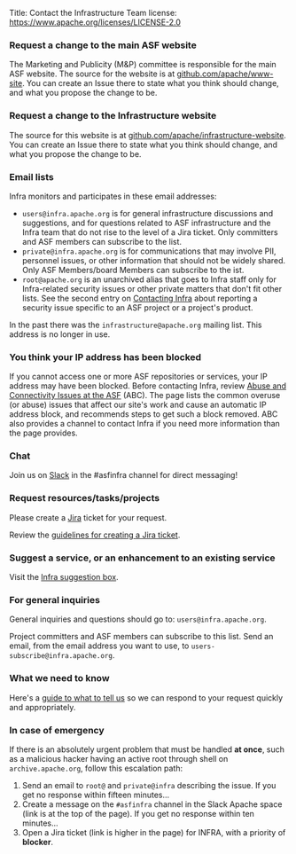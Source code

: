 Title: Contact the Infrastructure Team
license: https://www.apache.org/licenses/LICENSE-2.0


### Request a change to the main ASF website
The Marketing and Publicity (M&P) committee is responsible for the main ASF website. The source for the website is at <a href="https://github.com/apache/www-site" target="_blank">github.com/apache/www-site</a>. You can create an Issue there to state what you think should change, and what you propose the change to be.

### Request a change to the Infrastructure website
The source for this website is at <a href="https://github.com/apache/infrastructure-website" target="_blank">github.com/apache/infrastructure-website</a>. You can create an Issue there to state what you think should change, and what you propose the change to be.

### Email lists
Infra monitors and participates in these email addresses:
  - `users@infra.apache.org` is for general infrastructure discussions and suggestions, and for questions related to ASF infrastructure and the Infra team that do not rise to the level of a Jira ticket. Only committers and ASF members can subscribe to the list.
  - `private@infra.apache.org` is for communications that may involve PII, personnel issues, or other information that should not be widely shared. Only ASF Members/board Members can subscribe to the ist.
  - `root@apache.org` is an unarchived alias that goes to Infra staff only for Infra-related security issues or other private matters that don't fit other lists. See the second entry on <a href="https://infra.apache.org/infra-contact.html">Contacting Infra</a> about reporting a security issue specific to an ASF project or a project's product.

In the past there was the `infrastructure@apache.org` mailing list. This address is no longer in use.

### You think your IP address has been blocked
If you cannot access one or more ASF repositories or services, your IP address may have been blocked. Before contacting Infra, review <a href="https://infra.apache.org/abc/" target="_blank">Abuse and Connectivity Issues at the ASF</a> (ABC). The page lists the common overuse (or abuse) issues that affect our site's work and cause an automatic IP address block, and recommends steps to get such a block removed. ABC also provides a channel to contact Infra if you need more information than the page provides.
### Chat
Join us on [Slack](https://the-asf.slack.com/) in the #asfinfra channel for direct messaging!

### Request resources/tasks/projects
Please create a [Jira](https://issues.apache.org/jira/) ticket for your request. 

Review the [guidelines for creating a Jira ticket](jira-guidelines).

### Suggest a service, or an enhancement to an existing service
Visit the <a href="https://github.com/apache/infrastructure-ideas" target="_blank">Infra suggestion box</a>.

### For general inquiries
General inquiries and questions should go to: `users@infra.apache.org`.

Project committers and ASF members can subscribe to this list. Send an email, from the email address you want to use, to `users-subscribe@infra.apache.org`.

### What we need to know ###

Here's a [guide to what to tell us](infra-contact.html) so we can respond to your request quickly and appropriately.

### In case of emergency ###

If there is an absolutely urgent problem that must be handled **at once**, such as a malicious hacker having an active root through shell on `archive.apache.org`, follow this escalation path:
  1. Send an email to `root@` and `private@infra` describing the issue. If you get no response within fifteen minutes...
  2. Create a message on the `#asfinfra` channel in the Slack Apache space (link is at the top of the page). If you get no response within ten minutes...
  3. Open a Jira ticket (link is higher in the page) for INFRA, with a priority of **blocker**.
